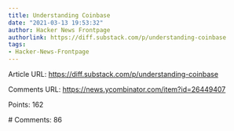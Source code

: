 ```yaml
---
title: Understanding Coinbase
date: "2021-03-13 19:53:32"
author: Hacker News Frontpage
authorlink: https://diff.substack.com/p/understanding-coinbase
tags:
- Hacker-News-Frontpage
---
```


<p>Article URL: <a href="https://diff.substack.com/p/understanding-coinbase">https://diff.substack.com/p/understanding-coinbase</a></p>
<p>Comments URL: <a href="https://news.ycombinator.com/item?id=26449407">https://news.ycombinator.com/item?id=26449407</a></p>
<p>Points: 162</p>
<p># Comments: 86</p>
